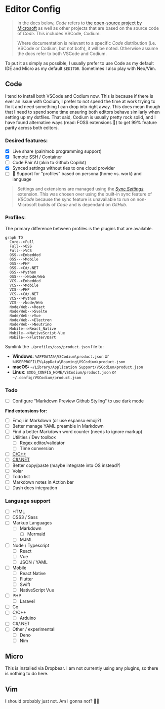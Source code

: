 # Editor Config

> In the docs below, *Code* refers to [the open-source project by Microsoft](https://github.com/microsoft/vscode) as well as other projects that are based on the source code of *Code*. This includes VSCode, Codium.
> 
> Where documentation is relevant to a specific *Code* distribution (i.e. VSCode or Codium, but not both), it will be noted. Otherwise assume the docs refer to both VSCode and Codium.

To put it as simply as possible, I usually prefer to use Code as my default IDE and Micro as my default `$EDITOR`. Sometimes I also play with Neo/Vim.

## Code

I tend to install both VSCode and Codium now. This is because if there is ever an issue with Codium, I prefer to not spend the time at work trying to fix it and need something I can drop into right away. This does mean though that I need to spend some time ensuring both editors behave similarly when setting up my dotfiles. That said, Codium is usually pretty rock solid, and I have found alternative ways (read: FOSS extensions 💪) to get 99% feature parity across both editors.

### Desired features:

- [x] Live share (pair/mob programming support)
- [x] Remote SSH / Container
- [ ] Code Pair AI (akin to Github Copilot)
- [x] Synced settings without ties to one cloud provider
- [ ] 🚧 Support for "profiles" based on persona (home vs. work) and language

> Settings and extensions are managed using the [*Sync Settings*](https://open-vsx.org/extension/zokugun/sync-settings) extension. This was chosen over using the built-in sync feature of *VSCode* because the sync feature is unavailable to run on non-Microsoft builds of *Code* and is dependant on *GitHub*.

### Profiles:

The primary difference between profiles is the plugins that are available. 

```mermaid
graph TD
  Core-->Full
  Full-->OSS
  Full-->VCS
  OSS-->Embedded
  OSS--->Mobile
  OSS-->PHP
  OSS-->C#/.NET
  OSS-->Python
  OSS---->Node/Web
  VCS-->Embedded
  VCS--->Mobile
  VCS-->PHP
  VCS-->C#/.NET
  VCS-->Python
  VCS--->Node/Web
  Node/Web-->React
  Node/Web-->Svelte
  Node/Web-->Vue
  Node/Web-->Electron
  Node/Web-->Neutrino
  Mobile-->React_Native
  Mobile-->NativeScript-Vue
  Mobile-->Flutter/Dart
```

Symlink the `./profiles/oss/product.json` file to:

* **Windows:** `%APPDATA%\VSCodium\product.json` or `%USERPROFILE%\AppData\Roaming\VSCodium\product.json`
* **macOS:** `~/Library/Application Support/VSCodium/product.json`
* **Linux:** `$XDG_CONFIG_HOME/VSCodium/product.json` or `~/.config/VSCodium/product.json`

### Todo

- [ ] Configure "Markdown Preview Github Styling" to use dark mode

**Find extensions for:**

- [ ] Emoji in Markdown (or use espanso emoji?)
- [ ] Better manage YAML preamble in Markdown
- [ ] Find a better Markdown word counter (needs to ignore markup)
- [ ] Utilities / Dev toolbox
  - [ ] Regex editor/validator
  - [ ] Time conversion
- [ ] [C/C++](https://viatsko.github.io/awesome-vscode/#c)
- [ ] [C#/.NET](https://viatsko.github.io/awesome-vscode/#c-asp-net-and-net-core)
- [ ] Better copy/paste (maybe integrate into OS instead?)
- [ ] Volar
- [ ] Todo list
- [ ] Markdown notes in Action bar
- [ ] Dash docs integration

### Language support

- [ ] HTML
- [ ] CSS3 / Sass
- [ ] Markup Languages
  - [ ] Markdown
    - [ ] Mermaid
  - [ ] MJML
- [ ] Node / Typescript
  - [ ] React
  - [ ] Vue
  - [ ] JSON / YAML
- [ ] Mobile
  - [ ] React Native
  - [ ] Flutter
  - [ ] Swift
  - [ ] NativeScript Vue
- [ ] PHP
  - [ ] Laravel
- [ ] Go
- [ ] C/C++
  - [ ] Arduino
- [ ] C#/.NET
- [ ] Other / experimental
  - [ ] Deno
  - [ ] Nim

## Micro

This is installed via Dropbear. I am not currently using any plugins, so there is nothing to do here.

## Vim

I should probably just not. Am I gonna not? 🤷‍♂️
